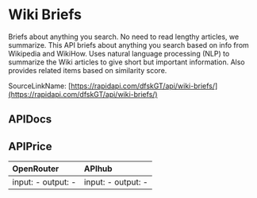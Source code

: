 # Wiki Briefs

Briefs about anything you search. No need to read lengthy articles, we summarize. This API briefs about anything you search based on info from Wikipedia and WikiHow. Uses natural language processing (NLP) to summarize the Wiki articles to give short but important information. Also provides related items based on similarity score.  

SourceLinkName: [https://rapidapi.com/dfskGT/api/wiki-briefs/](https://rapidapi.com/dfskGT/api/wiki-briefs/)

## APIDocs



## APIPrice

| OpenRouter | APIhub |
|:---|:---|
| input: - output: - | input: - output: - |

